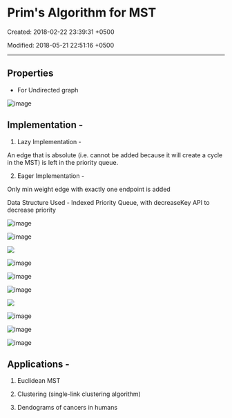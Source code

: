 # Prim's Algorithm for MST

Created: 2018-02-22 23:39:31 +0500

Modified: 2018-05-21 22:51:16 +0500

---

## Properties
-   For Undirected graph

![image](media/Prim's-Algorithm-for-MST-image1.png)

## Implementation -

1.  Lazy Implementation -

An edge that is absolute (i.e. cannot be added because it will create a cycle in the MST) is left in the priority queue.

2.  Eager Implementation -

Only min weight edge with exactly one endpoint is added

Data Structure Used - Indexed Priority Queue, with decreaseKey API to decrease priority

![image](media/Prim's-Algorithm-for-MST-image1.png)

![image](media/Prim's-Algorithm-for-MST-image2.png)

![](media/Prim's-Algorithm-for-MST-image3.png)

![image](media/Prim's-Algorithm-for-MST-image4.png)

![image](media/Prim's-Algorithm-for-MST-image5.png)

![image](media/Prim's-Algorithm-for-MST-image6.png)

![](media/Prim's-Algorithm-for-MST-image7.png)

![image](media/Prim's-Algorithm-for-MST-image8.png)

![image](media/Prim's-Algorithm-for-MST-image9.png)

![image](media/Prim's-Algorithm-for-MST-image10.png)

## Applications -

1.  Euclidean MST

2.  Clustering (single-link clustering algorithm)

3.  Dendograms of cancers in humans






